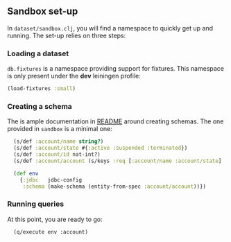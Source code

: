 ## Sandbox set-up

In `dataset/sandbox.clj`, you will find a namespace to quickly get
up and running. The set-up relies on three steps:

### Loading a dataset

`db.fixtures` is a namespace providing support for fixtures. This namespace
is only present under the **dev** leiningen profile:

```clojure
(load-fixtures :small)
```

### Creating a schema

The is ample documentation in [README](../README.html) around creating
schemas. The one provided in `sandbox` is a minimal one:

```clojure
  (s/def :account/name string?)
  (s/def :account/state #{:active :suspended :terminated})
  (s/def :account/id nat-int?)
  (s/def :account/account (s/keys :req [:account/name :account/state] :opt [:account/id]))

  (def env
    {:jdbc   jdbc-config
     :schema (make-schema (entity-from-spec :account/account))})
```

### Running queries

At this point, you are ready to go:

```
  (q/execute env :account)
```

